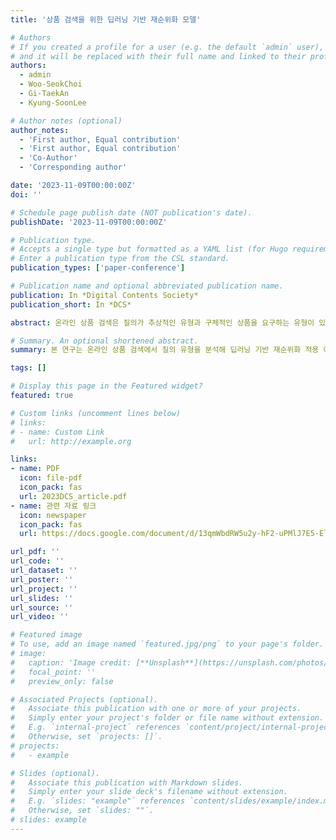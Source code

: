 ```yaml
---
title: '상품 검색을 위한 딥러닝 기반 재순위화 모델'

# Authors
# If you created a profile for a user (e.g. the default `admin` user), write the username (folder name) here
# and it will be replaced with their full name and linked to their profile.
authors:
  - admin
  - Woo-SeokChoi
  - Gi-TaekAn
  - Kyung-SoonLee

# Author notes (optional)
author_notes:
  - 'First author, Equal contribution'
  - 'First author, Equal contribution'
  - 'Co-Author'
  - 'Corresponding author'

date: '2023-11-09T00:00:00Z'
doi: ''

# Schedule page publish date (NOT publication's date).
publishDate: '2023-11-09T00:00:00Z'

# Publication type.
# Accepts a single type but formatted as a YAML list (for Hugo requirements).
# Enter a publication type from the CSL standard.
publication_types: ['paper-conference']

# Publication name and optional abbreviated publication name.
publication: In *Digital Contents Society*
publication_short: In *DCS*

abstract: 온라인 상품 검색은 질의가 추상적인 유형과 구체적인 상품을 요구하는 유형이 있어 사용자의 요구에 적합한 결과를 제시하기가 일반 정보검색에 비해 어려운 점이 있다. 또한 질의에 오타와 다국어, 상품코드를 포함하고 있어 이를 다뤄야 하는 문제를 포함하고 있다. 본 연구에서는 질의 유형을 분석하는 방법을 제안하고, 그 분석에 따라 상품 문서 결과에 대한 딥러닝 기반 재순위화 적용 여부를 판단하는 방법을 제안한다. 최근 우수한 성능을 보이는 딥러닝 모델 DeBERTa 을 이용하여 질의와 적합 문서에 대한 학습을 통해서 재순위화를 수행한다. 상품의 속성정보를 특별 정보로 처리함으로써 학습 효과를 높이도록 하였다. 국제정보검색 평가대회인 TREC2023 상품 검색 트랙에서 제공한 데이터를 활용한 평가에서 제안한 방법이 정보검색 기본 모델(BM25)에 비해 ndcg 기준 12.4% 성능이 향상됨을 확인하였다.

# Summary. An optional shortened abstract.
summary: 본 연구는 온라인 상품 검색에서 질의 유형을 분석해 딥러닝 기반 재순위화 적용 여부를 판단하는 방법을 제안한다. DeBERTa 모델과 상품 속성 정보를 활용해 성능을 향상시켰으며, TREC2023 데이터로 평가한 결과 BM25 대비 ndcg 기준 12.4% 향상을 확인했다.

tags: []

# Display this page in the Featured widget?
featured: true

# Custom links (uncomment lines below)
# links:
# - name: Custom Link
#   url: http://example.org

links:
- name: PDF
  icon: file-pdf
  icon_pack: fas
  url: 2023DCS_article.pdf
- name: 관련 자료 링크
  icon: newspaper
  icon_pack: fas
  url: https://docs.google.com/document/d/13qmWbdRW5u2y-hF2-uPMlJ7E5-Ellq7Y/edit?usp=drive_link&ouid=102464841454090994314&rtpof=true&sd=true

url_pdf: ''
url_code: ''
url_dataset: '' 
url_poster: ''
url_project: ''
url_slides: ''
url_source: ''
url_video: ''

# Featured image
# To use, add an image named `featured.jpg/png` to your page's folder.
# image:
#   caption: 'Image credit: [**Unsplash**](https://unsplash.com/photos/pLCdAaMFLTE)'
#   focal_point: ''
#   preview_only: false

# Associated Projects (optional).
#   Associate this publication with one or more of your projects.
#   Simply enter your project's folder or file name without extension.
#   E.g. `internal-project` references `content/project/internal-project/index.md`.
#   Otherwise, set `projects: []`.
# projects:
#   - example

# Slides (optional).
#   Associate this publication with Markdown slides.
#   Simply enter your slide deck's filename without extension.
#   E.g. `slides: "example"` references `content/slides/example/index.md`.
#   Otherwise, set `slides: ""`.
# slides: example
---
```


<!-- {{% callout note %}}
Click the _Cite_ button above to demo the feature to enable visitors to import publication metadata into their reference management software.
{{% /callout %}}

{{% callout note %}}
Create your slides in Markdown - click the _Slides_ button to check out the example.
{{% /callout %}}

Add the publication's **full text** or **supplementary notes** here. You can use rich formatting such as including [code, math, and images](https://docs.hugoblox.com/content/writing-markdown-latex/). -->
